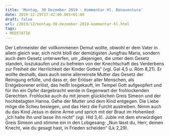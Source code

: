 ```yaml
---
title: 'Montag, 30 Dezember 2019 : Kommentar Hl. Bonaventura'
date: 2019-12-29T17:42:00.001+01:00
draft: false
url: /2019/12/montag-30-dezember-2019-kommentar-hl.html
tags: 
- MEDITATIO
---
```


Der Lehrmeister der vollkommenen Demut wollte, obwohl er dem Vater in allem gleich war, sich nicht bloß der demütigsten Jungfrau Maria, sondern auch dem Gesetz unterwerfen, um „diejenigen, die unter dem Gesetz standen, loszukaufen und zu befreien von der Knechtschaft des Verderbens zur Freiheit der Herrlichkeit der Kinder Gottes“ (vgl. Gal 4,5 u. Röm 8,21). Er wollte deshalb, dass auch seine allerreinste Mutter das Gesetz der Reinigung erfülle, und dass er, der Erlöser aller Menschen, als Erstgeborener erlöst, das heißt losgekauft, im Tempel Gott aufgeopfert und für ihn ein Opfer dargebracht werde in Gegenwart der frohlockenden Gerechten. Frohlocke auch du mit jenem glücklichen Greis Simeon und der hochbetagten Hanna. Gehe der Mutter und dem Kind entgegen. Die Liebe möge die Scheu besiegen, und das Herz die Furcht austreiben. Nimm auch du das Kind Jesus in deine Arme und sprich mit der Braut im Hohenlied: „Ich halte ihn und lasse ihn nicht“ (vgl. Hld 3,4). Juble mit dem ehrwürdigen Greis Simeon und stimme ein in den Lobgesang: „Nun lässt du, Herr, deinen Knecht, wie du gesagt hast, in Frieden scheiden“ (Lk 2,29).